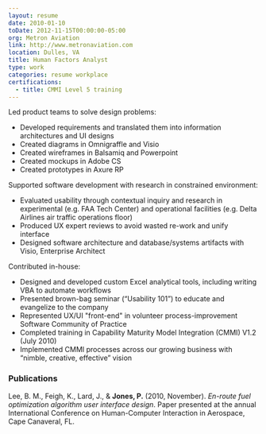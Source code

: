 ```yaml
---
layout: resume
date: 2010-01-10
toDate: 2012-11-15T00:00:00-05:00
org: Metron Aviation
link: http://www.metronaviation.com
location: Dulles, VA
title: Human Factors Analyst
type: work
categories: resume workplace
certifications:
  - title: CMMI Level 5 training
---
```


Led product teams to solve design problems:

- Developed <span class="skill">requirements</span> and translated them into <span class="skill">information architectures</span> and <span class="skill">UI designs</span>
- Created diagrams in <span class="skill">Omnigraffle</span> and <span class="skill">Visio</span>
- Created wireframes in <span class="skill">Balsamiq</span> and <span class="skill">Powerpoint</span>
- Created mockups in <span class="skill">Adobe CS</span>
- Created prototypes in <span class="skill">Axure RP</span>

Supported software development with research in constrained environment:

- Evaluated usability through <span class="skill">contextual inquiry</span> and research in experimental (e.g. FAA Tech Center) and operational facilities (e.g. Delta Airlines air traffic operations floor)
- Produced <span class="skill">UX expert reviews</span> to avoid wasted re-work and unify interface
- Designed <span class="skill">software architecture</span> and database/systems artifacts with Visio, Enterprise Architect

Contributed in-house:

- Designed and <span class="skill">developed</span> custom Excel analytical tools, including <span class="skill">writing VBA</span> to automate workflows
- Presented <span class="skill">brown-bag</span> seminar (“Usability 101”) to educate and evangelize to the company
- Represented UX/UI "front-end" in volunteer process-improvement Software Community of Practice
- Completed training in Capability Maturity Model Integration (CMMI) V1.2 (July 2010)
- Implemented <span class="skill">CMMI</span> processes across our growing business with “nimble, creative, effective” vision

### Publications

Lee, B. M., Feigh, K., Lard, J., & **Jones, P.** (2010, November). *En-route fuel optimization algorithm user interface design*. Paper presented at the annual International Conference on Human-Computer Interaction in Aerospace, Cape Canaveral, FL.
